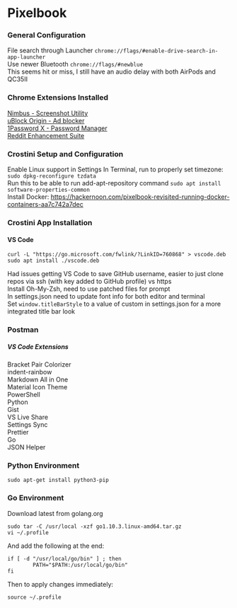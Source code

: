 # Pixelbook  

### General Configuration
File search through Launcher ```chrome://flags/#enable-drive-search-in-app-launcher```  
Use newer Bluetooth ```chrome://flags/#newblue```  
This seems hit or miss, I still have an audio delay with both AirPods and QC35II  
  
### Chrome Extensions Installed
[Nimbus - Screenshot Utility](https://chrome.google.com/webstore/detail/nimbus-screenshot-screen/bpconcjcammlapcogcnnelfmaeghhagj/related?hl=en)  
[uBlock Origin - Ad blocker](https://chrome.google.com/webstore/detail/ublock-origin/cjpalhdlnbpafiamejdnhcphjbkeiagm?hl=en)  
[1Password X - Password Manager](https://chrome.google.com/webstore/detail/1password-x-%E2%80%93-password-ma/aeblfdkhhhdcdjpifhhbdiojplfjncoa?hl=en)  
[Reddit Enhancement Suite](https://chrome.google.com/webstore/detail/reddit-enhancement-suite/kbmfpngjjgdllneeigpgjifpgocmfgmb?hl=en)  
  
### Crostini Setup and Configuration
Enable Linux support in Settings
In Terminal, run to properly set timezone: ```sudo dpkg-reconfigure tzdata```  
Run this to be able to run add-apt-repository command ```sudo apt install software-properties-common```  
Install Docker: https://hackernoon.com/pixelbook-revisited-running-docker-containers-aa7c742a7dec  
### Crostini App Installation
#### VS Code
```
curl -L "https://go.microsoft.com/fwlink/?LinkID=760868" > vscode.deb
sudo apt install ./vscode.deb
```
Had issues getting VS Code to save GitHub username, easier to just clone repos via ssh (with key added to GitHub profile) vs https  
Install Oh-My-Zsh, need to use patched files for prompt  
In settings.json need to update font info for both editor and terminal  
Set ```window.titleBarStyle``` to a value of custom in settings.json for a more integrated title bar look  
### Postman

##### VS Code Extensions  
Bracket Pair Colorizer  
indent-rainbow  
Markdown All in One  
Material Icon Theme  
PowerShell  
Python  
Gist  
VS Live Share  
Settings Sync  
Prettier  
Go  
JSON Helper  
### Python Environment
```
sudo apt-get install python3-pip
```
  
### Go Environment
Download latest from golang.org  
```
sudo tar -C /usr/local -xzf go1.10.3.linux-amd64.tar.gz
vi ~/.profile
```
And add the following at the end:  
```
if [ -d "/usr/local/go/bin" ] ; then
        PATH="$PATH:/usr/local/go/bin"
fi
```
Then to apply changes immediately:  
```
source ~/.profile
```
